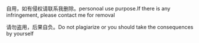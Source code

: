 自用，如有侵权请联系我删除。personoal use purpose.If there is any infringement, please contact me for removal

请勿盗用，后果自负。Do not plagiarize or you should take the consequences by yourself
